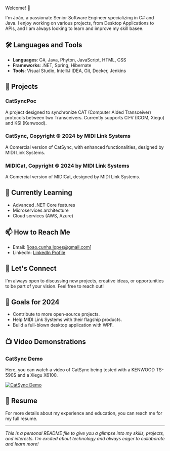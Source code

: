 Welcome! 👋

I'm João, a passionate Senior Software Engineer specializing in C# and Java. I enjoy working on various projects, from Desktop Applications to APIs, and I am always looking to learn and improve my skill basee.

## 🛠️ Languages and Tools

- **Languages**: C#, Java, Phyton, JavaScript, HTML, CSS
- **Frameworks**: .NET, Spring, Hibernate
- **Tools**: Visual Studio, IntelliJ IDEA, Git, Docker, Jenkins

## 📂 Projects

### CatSyncPoc
A project designed to synchronize CAT (Computer Aided Transceiver) protocols between two Transceivers. Currently supports CI-V (ICOM, Xiegu) and KSI (Kenwood).

### CatSync, Copyright © 2024 by MIDI Link Systems
A Comercial version of CatSync, with enhanced functionalities, designed by MIDI Link Systems.

### MIDICat, Copyright © 2024 by MIDI Link Systems
A Comercial version of MIDICat, designed by MIDI Link Systems.

## 🌱 Currently Learning

- Advanced .NET Core features
- Microservices architecture
- Cloud services (AWS, Azure)

## 📫 How to Reach Me

- Email: [joao.cunha.lopes@gmail.com]
- LinkedIn: [LinkedIn Profile](https://www.linkedin.com/in/joaocunhalopes/)

## 💬 Let's Connect

I'm always open to discussing new projects, creative ideas, or opportunities to be part of your vision. Feel free to reach out!

## 🎯 Goals for 2024

- Contribute to more open-source projects.
- Help MIDI Link Systems with their flagship products.
- Build a full-blown desktop application with WPF.

## 📺 Video Demonstrations

### CatSync Demo
Here, you can watch a video of CatSync being tested with a KENWOOD TS-590S and a Xiegu X6100.

[![CatSync Demo](https://img.youtube.com/vi/your-video-id/maxresdefault.jpg)](https://www.youtube.com/watch?v=your-video-id)

## 📄 Resume

For more details about my experience and education, you can reach me for my full resume.

---

*This is a personal README file to give you a glimpse into my skills, projects, and interests. I'm excited about technology and always eager to collaborate and learn more!*
